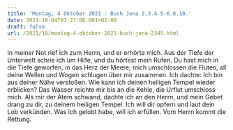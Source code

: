 ```yaml
---
title: 'Montag, 4 Oktober 2021 : Buch Jona 2,3.4.5-6.8.10.'
date: 2021-10-04T07:27:00.001+02:00
draft: false
url: /2021/10/montag-4-oktober-2021-buch-jona-2345.html
---
```


In meiner Not rief ich zum Herrn, und er erhörte mich. Aus der Tiefe der Unterwelt schrie ich um Hilfe, und du hörtest mein Rufen. Du hast mich in die Tiefe geworfen, in das Herz der Meere; mich umschlossen die Fluten, all deine Wellen und Wogen schlugen über mir zusammen. Ich dachte: Ich bin aus deiner Nähe verstoßen. Wie kann ich deinen heiligen Tempel wieder erblicken? Das Wasser reichte mir bis an die Kehle, die Urflut umschloss mich. Als mir der Atem schwand, dachte ich an den Herrn, und mein Gebet drang zu dir, zu deinem heiligen Tempel. Ich will dir opfern und laut dein Lob verkünden. Was ich gelobt habe, will ich erfüllen. Vom Herrn kommt die Rettung.